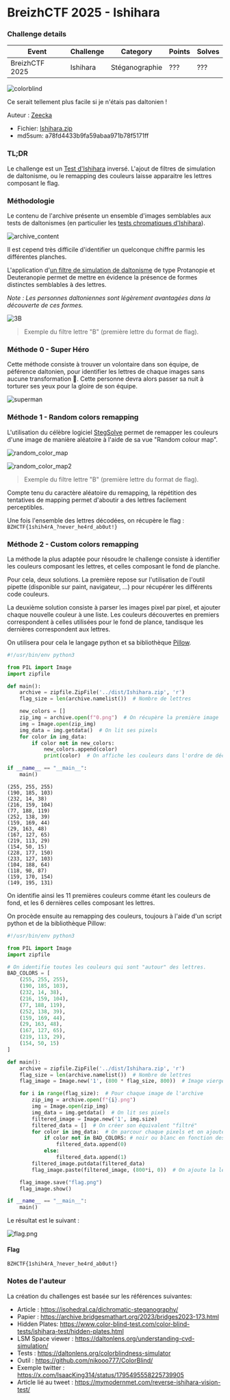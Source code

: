 BreizhCTF 2025 - Ishihara
==========================

### Challenge details

| Event                    | Challenge  | Category       | Points | Solves      |
|--------------------------|------------|----------------|--------|-------------|
| BreizhCTF 2025           | Ishihara   | Stéganographie | ???    | ???         |

![colorblind](https://media1.tenor.com/m/tV1izjyb0zoAAAAC/donkey-shrek.gif)

Ce serait tellement plus facile si je n'étais pas daltonien !

Auteur : [Zeecka](https://x.com/zeecka_)

- Fichier: [Ishihara.zip](../dist/Ishihara.zip)
- md5sum: a78fd4433b9fa59abaa971b78f5171ff

### TL;DR

Le challenge est un [Test d'Ishihara](https://fr.wikipedia.org/wiki/Test_d%27Ishihara) inversé.
L'ajout de filtres de simulation de daltonisme, ou le remapping des couleurs laisse apparaitre les lettres composant le flag.

### Méthodologie

Le contenu de l'archive présente un ensemble d'images semblables aux tests de daltonismes (en particulier les [tests chromatiques d'Ishihara](https://fr.wikipedia.org/wiki/Test_d%27Ishihara)).

![archive_content](./img/archive_content.png)

Il est cepend très difficile d'identifier un quelconque chiffre parmis les différentes planches.

L'application d'[un filtre de simulation de daltonisme](https://www.color-blindness.com/coblis-color-blindness-simulator/) de type Protanopie et Deuteranopie permet de mettre en évidence la présence de formes distinctes semblables à des lettres.

*Note : Les personnes daltoniennes sont légèrement avantagées dans la découverte de ces formes.*

![3B](./img/3B.png)

> Exemple du filtre lettre "B" (première lettre du format de flag).

### Méthode 0 - Super Héro

Cette méthode consiste à trouver un volontaire dans son équipe, de péférence daltonien, pour identifier les lettres de chaque images sans aucune transformation 🤡. Cette personne devra alors passer sa nuit à torturer ses yeux pour la gloire de son équipe.

![superman](https://media1.tenor.com/m/rnEtl9S1Yz4AAAAC/superman-and-lois-superman.gif)

### Méthode 1 - Random colors remapping

L'utilisation du célèbre logiciel [StegSolve](http://www.caesum.com/handbook/Stegsolve.jar) permet de remapper les couleurs d'une image de manière aléatoire à l'aide de sa vue "Random colour map".

![random_color_map](./img/random_color_map.png)

![random_color_map2](./img/random_color_map2.png)

> Exemple du filtre lettre "B" (première lettre du format de flag).

Compte tenu du caractère aléatoire du remapping, la répétition des tentatives de mapping permet d'aboutir a des lettres facilement perceptibles.

Une fois l'ensemble des lettres décodées, on récupère le flag : `BZHCTF{1shih4rA_?never_he4rd_ab0ut!}`

### Méthode 2 - Custom colors remapping

La méthode la plus adaptée pour résoudre le challenge consiste à identifier les couleurs composant les lettres, et celles composant le fond de planche.

Pour cela, deux solutions. La première repose sur l'utilisation de l'outil pipette (disponible sur paint, navigateur, ...) pour récupérer les différents code couleurs.

La deuxième solution consiste à parser les images pixel par pixel, et ajouter chaque nouvelle couleur à une liste. Les couleurs découvertes en premiers correspondent à celles utilisées pour le fond de plance, tandisque les dernières correspondent aux lettres.

On utilisera pour cela le langage python et sa bibliothèque [Pillow](https://pypi.org/project/pillow/).

```python
#!/usr/bin/env python3

from PIL import Image
import zipfile

def main():
    archive = zipfile.ZipFile('../dist/Ishihara.zip', 'r')
    flag_size = len(archive.namelist())  # Nombre de lettres

    new_colors = []
    zip_img = archive.open(f"0.png")  # On récupère la première image
    img = Image.open(zip_img)
    img_data = img.getdata()  # On lit ses pixels
    for color in img_data:
        if color not in new_colors:
            new_colors.append(color)
            print(color)  # On affiche les couleurs dans l'ordre de découverte

if __name__ == "__main__":
    main()
```

```text
(255, 255, 255)
(190, 185, 103)
(232, 14, 38)
(216, 159, 104)
(77, 188, 119)
(252, 138, 39)
(159, 169, 44)
(29, 163, 48)
(167, 127, 65)
(219, 113, 29)
(154, 50, 15)
(228, 177, 150)
(233, 127, 103)
(104, 188, 64)
(118, 98, 87)
(159, 170, 154)
(149, 195, 131)
```

On identifie ainsi les 11 premières couleurs comme étant les couleurs de fond, et les 6 dernières celles composant les lettres.

On procède ensuite au remapping des couleurs, toujours à l'aide d'un script python et de la bibliothèque Pillow:

```python
#!/usr/bin/env python3

from PIL import Image
import zipfile

# On identifie toutes les couleurs qui sont "autour" des lettres.
BAD_COLORS = [
    (255, 255, 255),
    (190, 185, 103),
    (232, 14, 38),
    (216, 159, 104),
    (77, 188, 119),
    (252, 138, 39),
    (159, 169, 44),
    (29, 163, 48),
    (167, 127, 65),
    (219, 113, 29),
    (154, 50, 15)
]

def main():
    archive = zipfile.ZipFile('../dist/Ishihara.zip', 'r')
    flag_size = len(archive.namelist())  # Nombre de lettres
    flag_image = Image.new('1', (800 * flag_size, 800))  # Image vierge de la taile du flag

    for i in range(flag_size):  # Pour chaque image de l'archive
        zip_img = archive.open(f"{i}.png")
        img = Image.open(zip_img)
        img_data = img.getdata()  # On lit ses pixels
        filtered_image = Image.new('1', img.size)
        filtered_data = []  # On créer son équivalent "filtré"
        for color in img_data:  # On parcour chaque pixels et on ajoute un pixel
            if color not in BAD_COLORS: # noir ou blanc en fonction des couleurs
                filtered_data.append(0)
            else:
                filtered_data.append(1)
        filtered_image.putdata(filtered_data)
        flag_image.paste(filtered_image, (800*i, 0))  # On ajoute la lettre au flag

    flag_image.save("flag.png")
    flag_image.show()

if __name__ == "__main__":
    main()
```

Le résultat est le suivant : 

![flag.png](./img/flag.png)


#### Flag

`BZHCTF{1shih4rA_?never_he4rd_ab0ut!}`

### Notes de l'auteur

La création du challenges est basée sur les références suivantes:

- Article : https://isohedral.ca/dichromatic-steganography/
- Papier : https://archive.bridgesmathart.org/2023/bridges2023-173.html
- Hidden Plates: https://www.color-blind-test.com/color-blind-tests/ishihara-test/hidden-plates.html
- LSM Space viewer : https://daltonlens.org/understanding-cvd-simulation/
- Tests : https://daltonlens.org/colorblindness-simulator
- Outil : https://github.com/nikooo777/ColorBlind/
- Exemple twitter : https://x.com/IsaacKing314/status/1795495558225739905
- Article lié au tweet : https://mymodernmet.com/reverse-ishihara-vision-test/